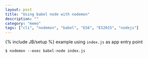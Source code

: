 ```yaml
---
layout: post
title: "Using babel node with nodemon"
description: ""
category: "memo"
tags: ["cli", "nodemon", "babel", "ES6", "ES2015", "nodejs"]
---
```

{% include JB/setup %}
example using `index.js` as app entry point
```
$ nodemon --exec babel-node index.js
```
